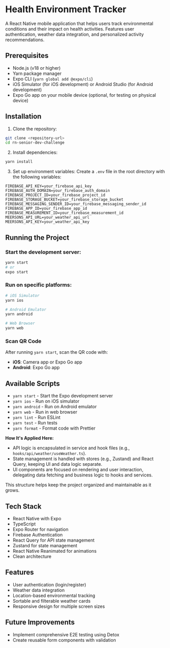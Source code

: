 # Health Environment Tracker

A React Native mobile application that helps users track environmental conditions and their impact on health activities. Features user authentication, weather data integration, and personalized activity recommendations.

## Prerequisites

- Node.js (v18 or higher)
- Yarn package manager
- Expo CLI (`yarn global add @expo/cli`)
- iOS Simulator (for iOS development) or Android Studio (for Android development)
- Expo Go app on your mobile device (optional, for testing on physical device)

## Installation

1. Clone the repository:

```bash
git clone <repository-url>
cd rn-senior-dev-challenge
```

2. Install dependencies:

```bash
yarn install
```

3. Set up environment variables:
   Create a `.env` file in the root directory with the following variables:

```env
FIREBASE_API_KEY=your_firebase_api_key
FIREBASE_AUTH_DOMAIN=your_firebase_auth_domain
FIREBASE_PROJECT_ID=your_firebase_project_id
FIREBASE_STORAGE_BUCKET=your_firebase_storage_bucket
FIREBASE_MESSAGING_SENDER_ID=your_firebase_messaging_sender_id
FIREBASE_APP_ID=your_firebase_app_id
FIREBASE_MEASUREMENT_ID=your_firebase_measurement_id
MEERSONS_API_URL=your_weather_api_url
MEERSONS_API_KEY=your_weather_api_key
```

## Running the Project

### Start the development server:

```bash
yarn start
# or
expo start
```

### Run on specific platforms:

```bash
# iOS Simulator
yarn ios

# Android Emulator
yarn android

# Web Browser
yarn web
```

### Scan QR Code

After running `yarn start`, scan the QR code with:

- **iOS**: Camera app or Expo Go app
- **Android**: Expo Go app

## Available Scripts

- `yarn start` - Start the Expo development server
- `yarn ios` - Run on iOS simulator
- `yarn android` - Run on Android emulator
- `yarn web` - Run in web browser
- `yarn lint` - Run ESLint
- `yarn test` - Run tests
- `yarn format` - Format code with Prettier

**How It's Applied Here:**

- API logic is encapsulated in service and hook files (e.g., `hooks/api/weather/useWeather.ts`).
- State management is handled with stores (e.g., Zustand) and React Query, keeping UI and data logic separate.
- UI components are focused on rendering and user interaction, delegating data fetching and business logic to hooks and services.

This structure helps keep the project organized and maintainable as it grows.

## Tech Stack

- React Native with Expo
- TypeScript
- Expo Router for navigation
- Firebase Authentication
- React Query for API state management
- Zustand for state management
- React Native Reanimated for animations
- Clean architecture

## Features

- User authentication (login/register)
- Weather data integration
- Location-based environmental tracking
- Sortable and filterable weather cards
- Responsive design for multiple screen sizes

## Future Improvements

- Implement comprehensive E2E testing using Detox
- Create reusable form components with validation

